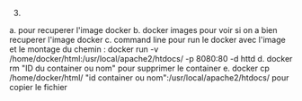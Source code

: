 3.
 a. pour recuperer l'image docker
 b. docker images pour voir si on a bien recuperer l'image docker
 c. command line pour run le docker avec l'image et le montage du chemin : docker run -v /home/docker/html:/usr/local/apache2/htdocs/ -p 8080:80 -d httd
 d. docker rm "ID du container ou nom" pour supprimer le container
 e. docker cp /home/docker/html/ "id container ou nom":/usr/local/apache2/htdocs/ pour copier le fichier 
